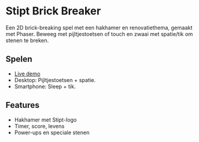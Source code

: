 # Stipt Brick Breaker

Een 2D brick-breaking spel met een hakhamer en renovatiethema, gemaakt met Phaser. Beweeg met pijltjestoetsen of touch en zwaai met spatie/tik om stenen te breken.

## Spelen
- [Live demo](https://jouwgebruikersnaam.github.io/stipt-brick-breaker/)
- Desktop: Pijltjestoetsen + spatie.
- Smartphone: Sleep + tik.

## Features
- Hakhamer met Stipt-logo
- Timer, score, levens
- Power-ups en speciale stenen